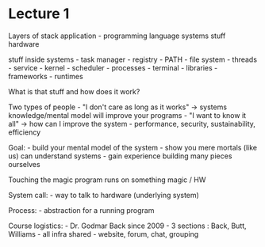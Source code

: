 # Lecture 1

Layers of stack
    application - programming language
    systems stuff
    hardware    

stuff inside systems
    - task manager
    - registry
    - PATH
    - file system
    - threads
    - service
    - kernel
    - scheduler
    - processes
    - terminal 
    - libraries
    - frameworks
    - runtimes

What is that stuff and how does it work?

Two types of people
    - "I don't care as long as it works" -> systems knowledge/mental model will improve your programs
    - "I want to know it all" -> how can I improve the system
        - performance, security, sustainability, efficiency 

Goal:
    - build your mental model of the system
    - show you mere mortals (like us) can understand systems
    - gain experience building many pieces ourselves

Touching the magic
    program runs on something magic / HW

System call:
    - way to talk to hardware (underlying system)

Process:
    - abstraction for a running program
    
Course logistics:
    - Dr. Godmar Back since 2009
    - 3 sections : Back, Butt, Williams
    - all infra shared
        - website, forum, chat, grouping 
